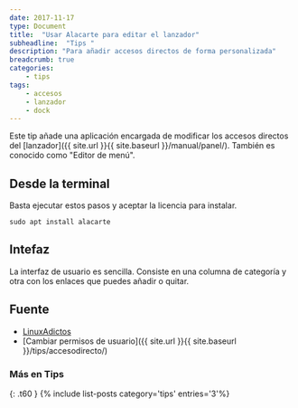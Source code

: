 ```yaml
---
date: 2017-11-17
type: Document
title:  "Usar Alacarte para editar el lanzador"
subheadline:  "Tips "
description: "Para añadir accesos directos de forma personalizada"
breadcrumb: true
categories:
    - tips
tags:
    - accesos
    - lanzador
    - dock
---
```

Este tip añade una aplicación encargada de modificar los accesos directos del [lanzador]({{ site.url }}{{ site.baseurl }}/manual/panel/). También es conocido como "Editor de menú".

## Desde la terminal
Basta ejecutar estos pasos y aceptar la licencia para instalar.

~~~
sudo apt install alacarte
~~~

## Intefaz
La interfaz de usuario es sencilla. Consiste en una columna de categoría y otra con los enlaces que puedes añadir o quitar.

## Fuente
* [LinuxAdictos](https://es.wikipedia.org/wiki/Alacarte)
* [Cambiar permisos de usuario]({{ site.url }}{{ site.baseurl }}/tips/accesodirecto/)

### Más en Tips
{: .t60 }
{% include list-posts category='tips' entries='3'%}
